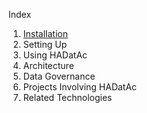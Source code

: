 Index

1. [Installation](https://github.com/paulopinheiro1234/hadatac/wiki/HADatAc-User-Guide#1-installing-hadatac)
2. Setting Up
3. Using HADatAc
4. Architecture
5. Data Governance
6. Projects Involving HADatAc
7. Related Technologies 